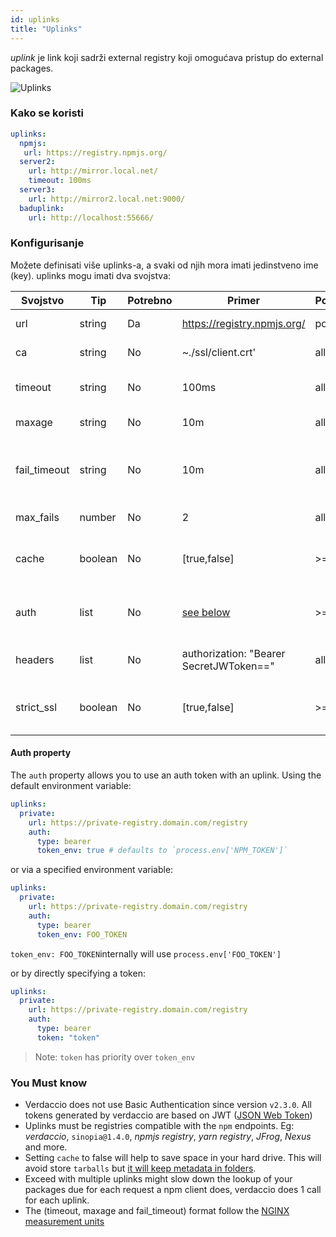 ```yaml
---
id: uplinks
title: "Uplinks"
---
```

*uplink* je link koji sadrži external registry koji omogućava pristup do external packages.

![Uplinks](/img/uplinks.png)

### Kako se koristi

```yaml
uplinks:
  npmjs:
   url: https://registry.npmjs.org/
  server2:
    url: http://mirror.local.net/
    timeout: 100ms
  server3:
    url: http://mirror2.local.net:9000/
  baduplink:
    url: http://localhost:55666/
```

### Konfigurisanje

Možete definisati više uplinks-a, a svaki od njih mora imati jedinstveno ime (key). uplinks mogu imati dva svojstva:

| Svojstvo     | Tip     | Potrebno | Primer                                  | Podrška | Opis                                                                                                                       | Podrazumevano |
| ------------ | ------- | -------- | --------------------------------------- | ------- | -------------------------------------------------------------------------------------------------------------------------- | ------------- |
| url          | string  | Da       | https://registry.npmjs.org/             | potpuna | The registry url                                                                                                           | npmjs         |
| ca           | string  | No       | ~./ssl/client.crt'                      | all     | SSL path certificate                                                                                                       | No default    |
| timeout      | string  | No       | 100ms                                   | all     | set new timeout for the request                                                                                            | 30s           |
| maxage       | string  | No       | 10m                                     | all     | limit maximun failure request                                                                                              | 2m            |
| fail_timeout | string  | No       | 10m                                     | all     | defines max time when a request becomes a failure                                                                          | 5m            |
| max_fails    | number  | No       | 2                                       | all     | limit maximun failure request                                                                                              | 2             |
| cache        | boolean | No       | [true,false]                            | >= 2.1  | cache all remote tarballs in storage                                                                                       | true          |
| auth         | list    | No       | [see below](uplinks.md#auth-property)   | >= 2.5  | assigns the header 'Authorization' [more info](http://blog.npmjs.org/post/118393368555/deploying-with-npm-private-modules) | disabled      |
| headers      | list    | No       | authorization: "Bearer SecretJWToken==" | all     | list of custom headers for the uplink                                                                                      | disabled      |
| strict_ssl   | boolean | No       | [true,false]                            | >= 3.0  | If true, requires SSL certificates be valid.                                                                               | true          |

#### Auth property

The `auth` property allows you to use an auth token with an uplink. Using the default environment variable:

```yaml
uplinks:
  private:
    url: https://private-registry.domain.com/registry
    auth:
      type: bearer
      token_env: true # defaults to `process.env['NPM_TOKEN']`   
```

or via a specified environment variable:

```yaml
uplinks:
  private:
    url: https://private-registry.domain.com/registry
    auth:
      type: bearer
      token_env: FOO_TOKEN
```

`token_env: FOO_TOKEN`internally will use `process.env['FOO_TOKEN']`

or by directly specifying a token:

```yaml
uplinks:
  private:
    url: https://private-registry.domain.com/registry
    auth:
      type: bearer
      token: "token"
```

> Note: `token` has priority over `token_env`

### You Must know

* Verdaccio does not use Basic Authentication since version `v2.3.0`. All tokens generated by verdaccio are based on JWT ([JSON Web Token](https://jwt.io/))
* Uplinks must be registries compatible with the `npm` endpoints. Eg: *verdaccio*, `sinopia@1.4.0`, *npmjs registry*, *yarn registry*, *JFrog*, *Nexus* and more.
* Setting `cache` to false will help to save space in your hard drive. This will avoid store `tarballs` but [it will keep metadata in folders](https://github.com/verdaccio/verdaccio/issues/391).
* Exceed with multiple uplinks might slow down the lookup of your packages due for each request a npm client does, verdaccio does 1 call for each uplink.
* The (timeout, maxage and fail_timeout) format follow the [NGINX measurement units](http://nginx.org/en/docs/syntax.html)